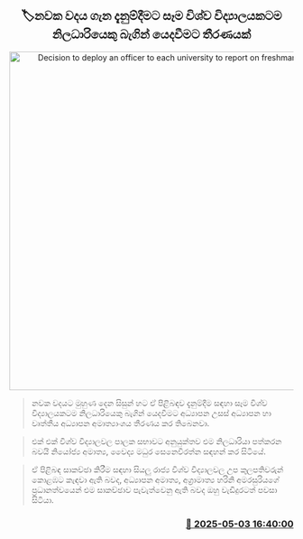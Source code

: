<p align='center'><b><h2 align='center' title='Decision to deploy an officer to each university to report on freshman bullying'>🏷නවක වදය ගැන දැනුම්දීමට සෑම විශ්ව විද්‍යාලයකටම නිලධාරියෙකු බැගින් යෙදවීමට තීරණයක්</h2></b></p>
<p align='center'><img src='https://helakuru.sgp1.cdn.digitaloceanspaces.com/esana/images/lib/univercity-archived.jpg' width='600' alt='Decision to deploy an officer to each university to report on freshman bullying'></p>

> නවක වදයට මුහුණ දෙන සිසුන් හට ඒ පිළිබඳව දැනුම්දීම සඳහා සෑම විශ්ව විද්‍යාලයකටම නිලධාරියෙකු බැගින් යෙදවීමට අධ්‍යාපන උසස් අධ්‍යාපන හා වෘත්තීය අධ්‍යාපන අමාත්‍යාංශය තීරණය කර තිබෙනවා.

> එක් එක් විශ්ව විද්‍යාලවල පාලක සභාවට අනුයුක්තව එම නිලධාරියා පත්කරන බවයි නියෝජ්‍ය අමාත්‍ය, වෛද්‍ය මධුර සෙනෙවිරත්න සඳහන් කර සිටියේ.

> ඒ පිළිබඳ සාකච්ඡා කිරීම සඳහා සියලු රාජ්‍ය විශ්ව විද්‍යාලවල උප කුලපතිවරුන් කොළඹට කැඳවා ඇති බවද, අධ්‍යාපන අමාත්‍ය, අග්‍රාමාත්‍ය හරිනි අමරසුරියගේ ප්‍රධානත්වයෙන් එම සාකච්ඡාව පැවැත්වෙනු ඇති බවද ඔහු වැඩිදුරටත් පවසා සිටියා.



<h3 align='right'><a href='https://www.helakuru.lk/esana/p/109774/'>📅 2025-05-03 16:40:00</a></h3>
